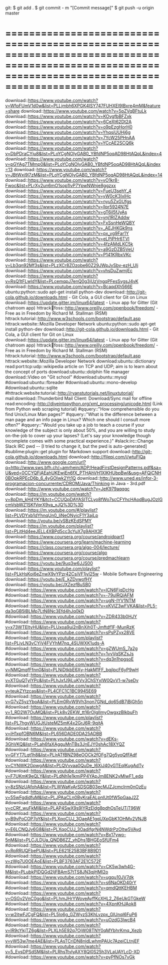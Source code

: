 git:
	$ git add .
	$ git commit - m "[Commit message]"
	$ git push -u origin master

===========================================================================================================================================================
===========================================================================================================================================================
download::https://www.youtube.com/watch?v=WfpFUmV1d0w&list=PLLjmbh6XPGK4ISY747FUHXEl9lBxre4mM&feature=share
download::https://www.youtube.com/watch?v=5pZVqBFtuLk
download::https://www.youtube.com/watch?v=KOvgfbBFZxk
download::https://www.youtube.com/watch?v=6CeXt62Dt2A
download::https://www.youtube.com/watch?v=o9pEzgHorH0
download::https://www.youtube.com/watch?v=YhqsjUUHj6g
download::https://www.youtube.com/watch?v=7YcW25PHnAA
download::https://www.youtube.com/watch?v=YCcAE2SCQ6k
download::https://www.youtube.com/watch?v=DbPDraCYju8&list=PLoYCgNOIyGAB0_YBfdNP5oqAD98HtAQqL&index=4
download::https://www.youtube.com/watch?v=pGYAg7TMmp0&list=PLoYCgNOIyGAB0_YBfdNP5oqAD98HtAQqL&index=13
download::https://www.youtube.com/watch?v=JBtWxj9l7zM&list=PLoYCgNOIyGAB0_YBfdNP5oqAD98HtAQqL&index=14
download::https://www.youtube.com/watch?v=vO1kr8-Fwoc&list=PLrXy2un6mO1sop1lvP7YpwNWnje8ggzxx
download::https://www.youtube.com/watch?v=FueU3sehY_4
download::https://www.youtube.com/watch?v=yW0cK3IxlHc
download::https://www.youtube.com/watch?v=nyu5ZxGUfgs
download::https://www.youtube.com/watch?v=llpr5924N7E
download::https://www.youtube.com/watch?v=gT6il5fJyAs
download::https://www.youtube.com/watch?v=ynj1RIZAddw
download::https://www.youtube.com/watch?v=FxSsnHeWQBY
download::https://www.youtube.com/watch?v=_AEJHKGk9ns
download::https://www.youtube.com/watch?v=px_vg9Far1Y
download::https://www.youtube.com/watch?v=eLPiPHr6TVI
download::https://www.youtube.com/watch?v=4fzAMdLKC5k
download::https://www.youtube.com/watch?v=a9GzDZB5VeU
download::https://www.youtube.com/watch?v=P141KRbxVKc
download::https://www.youtube.com/watch?v=Lb3qn92Mf3s&list=PLzXCr8ZOzobe60Z29JWpJvSbv-ezH_Ulj
download::https://www.youtube.com/watch?v=vhsDuZwmjEc
download::https://www.youtube.com/watch?v=RsQ1tFLwldY&list=PLcemqpJ7enQ0g3jUzVngqPFesSvgsJ4vK
download::https://www.youtube.com/watch?v=BcaqdXh566E
ubuntu:python::sudo apt-get install python-dev
download::http://git-cola.github.io/downloads.html - Git Cola, a GUI client for Git on Linux
download::https://update.gitter.im/linux64/latest - Linux app for Gitter (Git chatroom app)
httrack:book:foss::http://www.oreilly.com/openbook/freedom/ - Free as in Freedom by Richard M. Stallman (RSM)
httrack:tutorial::http://www.w3schools.com/bootstrap/default.asp
httrack:website::Mozilla Developer Network
ubuntu:python::sudo apt-get install python-dev
download::http://git-cola.github.io/downloads.html - Git Cola, a GUI client for Git on Linux
download::https://update.gitter.im/linux64/latest - Linux app for Gitter (Git chatroom app)
httrack:book:foss::http://www.oreilly.com/openbook/freedom/ - Free as in Freedom by Richard M. Stallman (RSM)
httrack:tutorial::http://www.w3schools.com/bootstrap/default.asp
httrack:website::Mozilla Developer Network
download:ubuntu::dictionary
read:port:tcp:udp::wikipedia article on TCP and UDP; aim is to learn about the concept of ports
download:ubuntu::dolphin file manager
download::Video on "Git school"
#download:ubuntu::mysql
#download:ubuntu::fbreader
#download:ubuntu::mono-develop
#download:ubuntu::sqlite
#httrack:website:tutorial::http://ryanstutorials.net/linuxtutorial/	
mail:download::Thunderbird Mail Client: Download/Sync mail for offline
read:encoding::http://diveintopython.org/xml_processing/unicode.html (Link from Python web scraping tutorial)
#qquery::"How comprehensible do you find Unix/Linux Man pages?"
#qquery::"What is the difference between a man page and an info page in Linux? Which one should I consult more often?"
#qquery::"Would you take up a job to teach a course if your knowledge of the subject is only about 50%, and you are willing to study on-the-job to cover up your lapses? (Let's say your knowledge though incomplete comes with some practical experience.)"
#slack:irc::Change Slack IRC pwd 	--		[I tried to change it, but the pwd is auto-generated] 
#sublime:plugin::get plugin for Markdown support
download::http://git-cola.github.io/downloads.html
download::http://filepi.com/i/wtuFlQa
download::http://www.google.com/url?q=http://www.sws.bfh.ch/~amrhein/ADP/HeadFirstDesignPatterns.pdf&sa=U&ved=0CCYQFjAEahUKEwiEn6fX_PTHAhVH1XIKHUbpBwI&usg=AFQjCNH0BOpkRPEcD6b_6_4yGOIwk2Yt1Q
download::http://www.uned.es/infor-3-programacion-concurrente/CDROM/Java/Thinking in Java - 3rd.pdf
download::http://www.youtube.com/watch?v=JeK979aqqqc
download::https://m.youtube.com/watch?v=8pDm_kH4YKY&itct=CCUQpDAYASITCLyo8fWo7scCFYhcHAodBugJOzIGcmVsbWZ1SKfVqrX9va_xJQ%3D%3D
download::https://m.youtube.com/#/playlist?list=PLVDYxb1dYhnqUn0_liNeONyicF1Y3ajLp
download::http://youtu.be/vSBzKEdSPMY
download::https://m.youtube.com/playlist?list=PLjtHd4eeJELL4XBPd5cc3cYuX7g9AHX3F
download::https://www.coursera.org/course/androidpart1
download::https://www.coursera.org/learn/machine-learning
download::https://class.coursera.org/algo-004/lecture/
download::https://www.coursera.org/course/algo
download::https://www.coursera.org/course/predmachlearn
download::https://youtu.be/9uq3w6JJS00
download::https://www.youtube.com/playlist?list=PLkHsKoi6eZnwX9vYPzr42CsiVF1jyl25w - Mobile Software Engineering
download::https://youtu.be/E_kZDvwofHY 
download::https://youtu.be/JXZezfBuSB0 
#download::https://www.youtube.com/watch?v=lCN6FjqDcHg
#download::https://www.youtube.com/watch?v=-79uIRQiAFM
#download::https://www.youtube.com/watch?v=ugN-IYV1NTM
#download::https://www.youtube.com/watch?v=xKVlZ3wFVKA&list=PL5-da3qGB5IBLMp7LtN8Nc3Efd4hJq0kD
#download::https://www.youtube.com/watch?v=ZDR433b0HJY
#download::https://www.youtube.com/watch?v=x73WTEltyHU&list=PLUxoa9ui2nBnXih0T-Jmftdf1F-MunRzK
#download::https://www.youtube.com/watch?v=sPsPZyx28VE
#download::https://www.youtube.com/playlist?list=PLjvLN3vCYiV4FVYhM7nq_4SUWXK1uds-A
#download::https://www.youtube.com/watch?v=gZWUmS_7a2g
#download::https://www.youtube.com/watch?v=1vvVqSKZsJs
#download::https://www.youtube.com/watch?v=dq3n1hpgsoE
#download::https://www.youtube.com/watch?v=NMQmqfFfnn0&list=PLNiDtkbE6Xy-HakM1FF_bqjlpcF6yP9wH
#download::https://www.youtube.com/watch?v=XTGuQTylYPc&list=PLhJxfJ9jLuKVv3ChSYxIW0QvV1-w7seDv
#download::https://www.youtube.com/watch?v=teukZYtzcas&list=PL4CFC1C1BC9945E69
#download::https://www.youtube.com/watch?v=G7vZ5yzYboA&list=PLEm0RvW9Vh3non7GNd_do65dB7jBjGh5n
#download::https://www.youtube.com/watch?v=1_RD2W7OuMQ&list=PLk8v2EKW_tt16rOIgIlmyOwgxzBlkbuFh
#download::https://www.youtube.com/playlist?list=PL7hgvWUGJtUsteMZ5mK4x2GrJ6R-9qjtA
#download::https://www.youtube.com/watch?v=iH1xpfOBN6M&list=PL656DADE0DA25ADBB
#download::https://www.youtube.com/watch?v=dEKs-3GhVKQ&list=PLah6faXAgguMnTBs3JnEJY0shAc18XYQZ
#download::https://www.youtube.com/watch?v=GFYT7Lqt1h8&list=PLlrATfBNZ98eOOCk2fOFg7Qg5yoQfFAdf
#download::https://www.youtube.com/watch?v=CYNWK2GpwgA&list=PLQVvvaa0QuDe_l6XiJ40yGTEqIKugAdTy
#download::https://www.youtube.com/watch?v=F7UKmK9eQLY&list=PLdNh1e1kmiPP4YApJm8ENK2yMlwF1_edq
#download::https://www.youtube.com/watch?v=8zSNzUAfohA&list=PLWWaKyArSDSGB03ecMJZJcmcIrm0nOzEu
#download::https://www.youtube.com/watch?v=55wFgdidfuM&list=PLJPAaCLn0ByKraEALpnIUt0fW5pGaaJ2Z
#download::https://www.youtube.com/watch?v=cCRf_wuFkMI&list=PLAP4SwX9s9lYRzEldg8pdhOsTeUTiT96W
#download::https://www.youtube.com/watch?v=B9vPoCOP7oY&list=PLXqoCUJ_3OaeAE1gqUXpGbK1OHMv2VNJB
#download::https://www.youtube.com/watch?v=E6LCNQJv6G8&list=PLXqoCUJ_3OadifgrN4NWdrPzOltw5VAyd
#download::https://www.youtube.com/watch?v=Bx17ywo-5nM&list=PLCJLDUa_QNDB6ZZ_vhDhs1BHGEoSfUFm4
#download::https://www.youtube.com/watch?v=RpRRUQFbePU&list=PLE621E25B3BF8B9D1
#download::https://www.youtube.com/watch?v=zWg7U0OEAoE&list=PLBF3763AF2E1C572F
#download::https://www.youtube.com/watch?v=CK5w3wh4G-M&list=PLubkPIDQGd2IjFBAmS7tTS8JN3qjHMI2o
#download::https://www.youtube.com/watch?v=ugqu10JV7dk
#download::https://www.youtube.com/watch?v=s6NaOKD40rY
#download::https://www.youtube.com/watch?v=qmdQttKEHBM
#download::https://www.youtube.com/watch?v=OSGv2VnC0go&list=PLhmJHrYWoveAyffKcXHL2_Z6eUkGTGkeW
#download::https://www.youtube.com/watch?v=4XpnKHJAok8
#download::https://www.youtube.com/watch?v=w2itwFJCgFQ&list=PL5lo6g_GZWyzS3KhLvzpx_GlUnqI6FuP6
#download::https://www.youtube.com/watch?v=uOzdG3lwcB4
#download::https://www.youtube.com/watch?v=IR9cYkjTZ6g&list=PLXLh5E92q7OjW08TNY0qMYbhrKmq_Xezb
#download::https://www.youtube.com/watch?v=vW53w7me4AE&list=PLAsTCriDN8nldLwhmPAUc7AzeiCLtnjEF
#download::https://www.youtube.com/watch?v=5_EvsDPSdSM&list=PLRhsTtvlyAXY8Ql0S25h3VLaUAYLcD-XD
#download::https://www.youtube.com/watch?v=pyPfNOs7vGk

